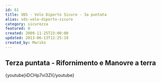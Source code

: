 ```yaml
---
id: 61
title: VDS - Volo Diporto Sicuro - 3a puntata
alias: vds-volo-diporto-sicuro
category: sicurezza
featured: 0
created: 2009-11-25T23:00:00
updated: 2013-06-13T12:25:19
created_by: Mariko
---
```

<h2>
 Terza puntata - Rifornimento e Manovre a terra
</h2>
<p>
 {youtube}iDCHp7vi3ZI{/youtube}
</p>
